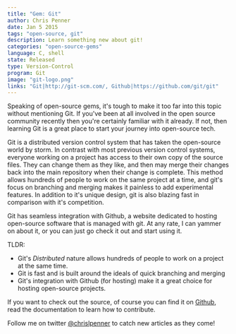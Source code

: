 ```yaml
---
title: "Gem: Git"
author: Chris Penner
date: Jan 5 2015
tags: "open-source, git"
description: Learn something new about git!
categories: "open-source-gems"
language: C, shell
state: Released
type: Version-Control
program: Git
image: "git-logo.png"
links: "Git|http://git-scm.com/, Github|https://github.com/git/git"
---
```


Speaking of open-source gems, it's tough to make it too far into this topic
without mentioning Git. If you've been at all involved in the open source
community recently then you're certainly familiar with it already. If not, then
learning Git is a great place to start your journey into open-source tech.

Git is a distributed version control system that has taken the
open-source world by storm. In contrast with most previous version
control systems, everyone working on a project has access to their
own copy of the source files. They can change them as they like, and
then may merge their changes back into the main repository when their
change is complete. This method allows hundreds of people to work on the
same project at a time, and git's focus on branching and merging makes
it painless to add experimental features. In addition to it's unique
design, git is also blazing fast in comparison with it's competition.

Git has seamless integration with Github, a website dedicated to hosting
open-source software that is managed with git. At any rate, I can yammer
on about it, or you can just go check it out and start using it.

TLDR:

* Git's *Distributed* nature allows hundreds of people to work on a project
    at the same time.
* Git is fast and is built around the ideals of quick branching and merging
* Git's integration with Github (for hosting) make it a great choice for hosting
    open-source projects.

If you want to check out the source, of course you can find it on
[Github](https://github.com/git/git), read the documentation to learn how to
contribute.

Follow me on twitter [\@chrislpenner](http://www.twitter.com/chrislpenner) to catch new articles as they come!
